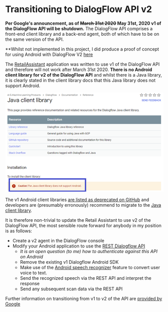 # Transitioning to DialogFlow API v2

**Per Google's announcement, as of ~~March 31st 2020~~ May 31st, 2020 v1 of the DialogFlow API will be shutdown.**  The DialogFlow API comprises a front-end client library and a back-end agent, both of which have to be on the same version of the API.

**Whilst not implemented in this project, I did produce a proof of concept for using Android with DialogFlow V2 [here](https://github.com/darryncampbell/AndroidV2DialogFlow)

The [RetailAssistant](https://github.com/darryncampbell/RetailAssistant) application was written to use v1 of the DialogFlow API and therefore will not work after March 31st 2020.  **There is no Android client library for v2 of the DialogFlow API** and whilst there is a Java library, it is clearly stated in the client library docs that this Java library does not support Android. 

![Java SDK Android support](https://raw.githubusercontent.com/darryncampbell/RetailAssistant/master/screens/v2_java_support_newer.png)

The v1 Android client libraries [are listed as deprecated on GitHub](https://github.com/dialogflow/dialogflow-android-client) and developers are (presumably erronously) recommend to migrate to the [Java client library](https://cloud.google.com/dialogflow/docs/reference/libraries/java).  

It is therefore non-trivial to update the Retail Assistant to use v2 of the DialogFlow API, the most sensible route forward for anybody in my position is as follows:

- Create a v2 agent in the DialogFlow console
- Modify your Android application to use the [REST Dialogflow API](https://cloud.google.com/dialogflow/docs/reference/rest/v2-overview)
  - *It is an open question (to me) how to authenticate against this API on Android*
  - Remove the existing v1 Dialogflow Android SDK
  - Make use of the [Android speech recognizer](https://developer.android.com/reference/android/speech/SpeechRecognizer) feature to convert user voice to text.
  - Send the recognized speech via the REST API and interpret the response
  - Send any subsequent scan data via the REST API  

Further information on transitioning from v1 to v2 of the API are [provided by Google](https://dialogflow.com/docs/reference/v1-v2-migration-guide)

